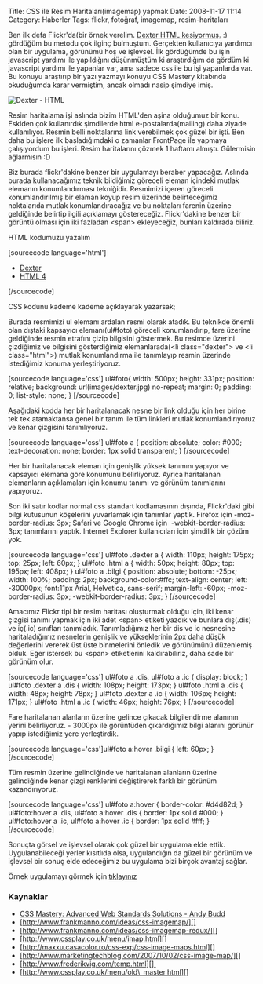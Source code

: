 Title: CSS ile Resim Haritaları(imagemap) yapmak
Date: 2008-11-17 11:14
Category: Haberler
Tags: flickr, fotoğraf, imagemap, resim-haritaları

Ben ilk defa Flickr'da(bir örnek verelim. [Dexter HTML kesiyormuş.][] :)
gördüğüm bu metodu çok ilginç bulmuştum. Gerçekten kullanıcıya yardımcı
olan bir uygulama, görünümü hoş ve işlevsel. İlk gördüğümde bu işin
javascript yardımı ile yapıldığını düşünmüştüm ki araştırdığım da gördüm
ki javascript yardımı ile yapanlar var, ama sadece css ile bu işi
yapanlarda var. Bu konuyu araştırıp bir yazı yazmayı konuyu CSS Mastery
kitabında okuduğumda karar vermiştim, ancak olmadı nasip şimdiye imiş.

<!--more-->

![Dexter - HTML][]

Resim haritalama işi aslında bizim HTML'den aşina olduğumuz bir konu.
Eskiden çok kullanırdık şimdilerde html e-postalarda(mailing) daha
ziyade kullanılıyor. Resmin belli noktalarına link verebilmek çok güzel
bir işti. Ben daha bu işlere ilk başladığımdaki o zamanlar FrontPage ile
yapmaya çalışıyordum bu işleri. Resim haritalarını çözmek 1 haftamı
almıştı. Gülermisin ağlarmısın :D

Biz burada flickr'dakine benzer bir uygulamayı beraber yapacağız.
Aslında burada kullanacağımız teknik bildiğimiz göreceli eleman içindeki
mutlak elemanın konumlandırması tekniğidir. Resmimizi içeren göreceli
konumlandırılmış bir elaman koyup resim üzerinde belirteceğimiz
noktalarıda mutlak konumlandıracağız ve bu noktaları farenin üzerine
geldiğinde belirtip ilgili açıklamayı göstereceğiz. Flickr'dakine benzer
bir görüntü olması için iki fazladan \<span\> ekleyeceğiz, bunları
kaldırada biliriz.

HTML kodumuzu yazalım

[sourcecode language='html']

-   [<span class="dis"><span class="ic"><span class="bilgi">Dexter</span></span></span>][]
-   [<span class="dis"><span class="ic"><span class="bilgi">HTML
    4</span></span></span>][]

[/sourcecode]

CSS kodunu kademe kademe açıklayarak yazarsak;

Burada resmimizi ul elemanı ardalan resmi olarak atadık. Bu teknikde
önemli olan dıştaki kapsayıcı elemanı(ul\#foto) göreceli konumlandırıp,
fare üzerine geldiğinde resmin etrafını çizip bilgisini göstermek. Bu
resimde üzerini çizdiğimiz ve bilgisini gösterdiğimiz elemanlarada(\<li
class="dexter"\> ve \<li class="html"\>) mutlak konumlandırma ile
tanımlayıp resmin üzerinde istediğimiz konuma yerleştiriyoruz.

[sourcecode language='css'] ul\#foto{ width: 500px; height: 331px;
position: relative; background: url(images/dexter.jpg) no-repeat;
margin: 0; padding: 0; list-style: none; } [/sourcecode]

Aşağıdaki kodda her bir haritalanacak nesne bir link olduğu için her
birine tek tek atamaktansa genel bir tanım ile tüm linkleri mutlak
konumlandırıyoruz ve kenar çizgisini tanımlıyoruz.

[sourcecode language='css'] ul\#foto a { position: absolute; color:
\#000; text-decoration: none; border: 1px solid transparent; }
[/sourcecode]

Her bir haritalanacak eleman için genişlik yüksek tanımını yapıyor ve
kapsayıcı elemana göre konumunu belirliyoruz. Ayrıca haritalanan
elemanların açıklamaları için konumu tanımı ve görünüm tanımlarını
yapıyoruz.

Son iki satır kodlar normal css standart kodlamasının dışında,
Flickr'daki gibi bilgi kutusunun köşelerini yuvarlamak için tanımlar
yaptık. Firefox için -moz-border-radius: 3px; Safari ve Google Chrome
için  -webkit-border-radius: 3px; tanımlarını yaptık. Internet Explorer
kullanıcıları için şimdilik bir çözüm yok.

[sourcecode language='css'] ul\#foto .dexter a { width: 110px; height:
175px; top: 25px; left: 60px; } ul\#foto .html a { width: 50px; height:
80px; top: 195px; left: 408px; } ul\#foto a .bilgi { position: absolute;
bottom: -25px; width: 100%; padding: 2px; background-color:\#ffc;
text-align: center; left: -30000px; font:11px Arial, Helvetica,
sans-serif; margin-left: -60px; -moz-border-radius: 3px;
-webkit-border-radius: 3px; } [/sourcecode]

Amacımız Flickr tipi bir resim haritası oluşturmak olduğu için, iki
kenar çizgisi tanımı yapmak için iki adet \<span\> etiketi yazdık ve
bunlara dış(.dis) ve iç(.ic) sınıfları tanımladık. Tanımladığımız her
bir dis ve ic nesnesine haritaladığımız nesnelerin genişlik ve
yükseklerinin 2px daha düşük değerlerini vererek üst üste binmelerini
önledik ve görünümünü düzenlemiş olduk. Eğer istersek bu \<span\>
etiketlerini kaldırabiliriz, daha sade bir görünüm olur.

[sourcecode language='css'] ul\#foto a .dis, ul\#foto a .ic { display:
block; } ul\#foto .dexter a .dis { width: 108px; height: 173px; }
ul\#foto .html a .dis { width: 48px; height: 78px; } ul\#foto .dexter a
.ic { width: 106px; height: 171px; } ul\#foto .html a .ic { width: 46px;
height: 76px; } [/sourcecode]

Fare haritalanan alanların üzerine gelince çıkacak bilgilendirme
alanının yerini belirliyoruz. - 3000px ile görüntüden çıkardığımız bilgi
alanını görünür yapıp istediğimiz yere yerleştirdik.

[sourcecode language='css']ul\#foto a:hover .bilgi { left: 60px; }
[/sourcecode]

Tüm resmin üzerine gelindiğinde ve haritalanan alanların üzerine
gelindiğinde kenar çizgi renklerini değiştirerek farklı bir görünüm
kazandırıyoruz.

[sourcecode language='css'] ul\#foto a:hover { border-color: \#d4d82d; }
ul\#foto:hover a .dis, ul\#foto a:hover .dis { border: 1px solid \#000;
} ul\#foto:hover a .ic, ul\#foto a:hover .ic { border: 1px solid \#fff;
} [/sourcecode]

Sonuçta görsel ve işlevsel olarak çok güzel bir uygulama elde ettik.
Uygulanabileceği yerler kısıtlıda olsa, uygulandığın da güzel bir
görünüm ve işlevsel bir sonuç elde edeceğimiz bu uygulama bizi birçok
avantaj sağlar.

Örnek uygulamayı görmek için [tıklayınız][]

### Kaynaklar

-   [CSS Mastery: Advanced Web Standards Solutions - Andy Budd][]
-   [http://www.frankmanno.com/ideas/css-imagemap/][]
-   [http://www.frankmanno.com/ideas/css-imagemap-redux/][]
-   [http://www.cssplay.co.uk/menu/imap.html][]
-   [http://maxxu.casacolor.ro/css-exp/css-image-maps.html][]
-   [http://www.marketingtechblog.com/2007/10/02/css-image-map/][]
-   [http://www.frederikvig.com/temp.html][] 
-   [http://www.cssplay.co.uk/menu/old\_master.html][]

</p>

  [Dexter HTML kesiyormuş.]: http://www.flickr.com/photos/mollyeh11/2720714668/
    "Dexter HTML kesiyormuş."
  [Dexter - HTML]: /images/flickr_dexter.jpg
  [<span class="dis"><span class="ic"><span class="bilgi">Dexter</span></span></span>]:
    http://www.sho.com/site/dexter/
  [<span class="dis"><span class="ic"><span class="bilgi">HTML
  4</span></span></span>]: http://www.w3.org/TR/REC-html40/
  [tıklayınız]: http://www.fatihhayrioglu.com/dokumanlar/flickr-rollovers.htm
  [CSS Mastery: Advanced Web Standards Solutions - Andy Budd]: http://www.cssmastery.com/
    "CSS Mastery: Advanced Web Standards Solutions - Andy Budd"
  [http://www.frankmanno.com/ideas/css-imagemap/]: http://www.frankmanno.com/ideas/css-imagemap/
    "http://www.frankmanno.com/ideas/css-imagemap/"
  [http://www.frankmanno.com/ideas/css-imagemap-redux/]: http://www.frankmanno.com/ideas/css-imagemap-redux/
    "http://www.frankmanno.com/ideas/css-imagemap-redux/"
  [http://www.cssplay.co.uk/menu/imap.html]: http://www.cssplay.co.uk/menu/imap.html
    "http://www.cssplay.co.uk/menu/imap.html"
  [http://maxxu.casacolor.ro/css-exp/css-image-maps.html]: http://maxxu.casacolor.ro/css-exp/css-image-maps.html
    "http://maxxu.casacolor.ro/css-exp/css-image-maps.html"
  [http://www.marketingtechblog.com/2007/10/02/css-image-map/]: http://www.marketingtechblog.com/2007/10/02/css-image-map/
    "http://www.marketingtechblog.com/2007/10/02/css-image-map/"
  [http://www.frederikvig.com/temp.html]: http://www.frederikvig.com/temp.html
    "http://www.frederikvig.com/temp.html"
  [http://www.cssplay.co.uk/menu/old\_master.html]: http://www.cssplay.co.uk/menu/old_master.html
    "http://www.cssplay.co.uk/menu/old_master.html"
